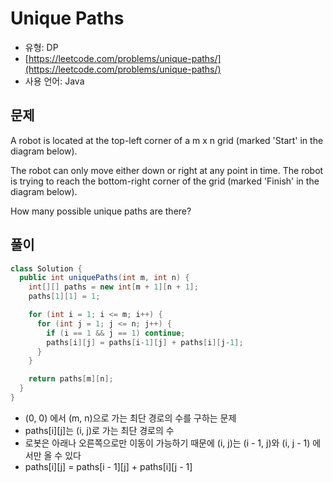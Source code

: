 Unique Paths
========

- 유형: DP
- [https://leetcode.com/problems/unique-paths/](https://leetcode.com/problems/unique-paths/)
- 사용 언어: Java


## 문제

A robot is located at the top-left corner of a m x n grid (marked 'Start' in the diagram below).

The robot can only move either down or right at any point in time. The robot is trying to reach the bottom-right corner of the grid (marked 'Finish' in the diagram below).

How many possible unique paths are there?


## 풀이

```java
class Solution {
  public int uniquePaths(int m, int n) {
    int[][] paths = new int[m + 1][n + 1];
    paths[1][1] = 1;

    for (int i = 1; i <= m; i++) {
      for (int j = 1; j <= n; j++) {
        if (i == 1 && j == 1) continue;
        paths[i][j] = paths[i-1][j] + paths[i][j-1];
      }
    }

    return paths[m][n];
  }
}
```
- (0, 0) 에서 (m, n)으로 가는 최단 경로의 수를 구하는 문제
- paths[i][j]는 (i, j)로 가는 최단 경로의 수
- 로봇은 아래나 오른쪽으로만 이동이 가능하기 때문에 (i, j)는 (i - 1, j)와 (i, j - 1) 에서만 올 수 있다
- paths[i][j] = paths[i - 1][j] + paths[i][j - 1]
